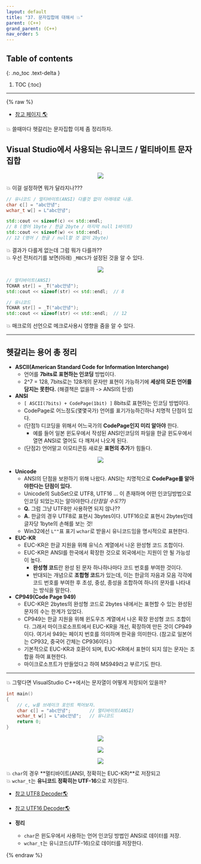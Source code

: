 ```yaml
---
layout: default
title: "37. 문자집합에 대해서 💥"
parent: (C++)
grand_parent: (C++)
nav_order: 5
---
```


## Table of contents
{: .no_toc .text-delta }

1. TOC
{:toc}

---

{% raw %}

* [참고 페이지 🌎](https://taehyungs-programming-blog.github.io/blog/docs/cpp/win32api/2022-01-13-win32-7/#unicode%EC%97%90-%EA%B4%80%ED%95%98%EC%97%AC)

💥 쓸때마다 헷갈리는 문자집합 이제 좀 정리하자.

## Visual Studio에서 사용되는 유니코드 / 멀티바이트 문자집합

<p align="center">
  <img src="https://taehyungs-programming-blog.github.io/blog/assets/images/cpp/cpp/37-1.png"/>
</p>

💥 이걸 설정하면 뭐가 달라지나???

```cpp
// 유니코드 / 멀티바이트(ANSI) 다를것 없이 아래데로 나옴.
char c[] = "abc안녕";
wchar_t w[] = L"abc안녕";

std::cout << sizeof(c) << std::endl;
// 8 (영어 1byte / 한글 2byte / 마지막 null 1바이트)
std::cout << sizeof(w) << std::endl;
// 12 (영어 / 한글 / null할 것 없이 2byte)
```

💥 결과가 다를게 없는데 그럼 뭐가 다를까??<br>
💥 우선 전처리기를 보면(아래) `_MBCS`가 설정된 것을 알 수 있다.

<p align="center">
  <img src="https://taehyungs-programming-blog.github.io/blog/assets/images/cpp/cpp/37-2.png"/>
</p>

```cpp
// 멀티바이트(ANSI)
TCHAR str[] = _T("abc안녕");
std::cout << sizeof(str) << std::endl;  // 8

// 유니코드
TCHAR str[] = _T("abc안녕");
std::cout << sizeof(str) << std::endl;  // 12
```

💥 매크로의 선언으로 메크로사용시 영향을 줌을 알 수 있다.

---

## 헷갈리는 용어 총 정리

* **ASCII(American Standard Code for Information Interchange)**
    * 언어를 **7bits로 표현하는 인코딩** 방법이다.
    * 2^7 = 128, 7bits로는 128개의 문자만 표현이 가능하기에 **세상의 모든 언어를 담지는 못한다.** (해결책은 없을까 -> ANSI의 탄생)
* **ANSI**
    * `[ ASCII(7bits) + CodePage(1bit) ]` 8bits로 표현하는 인코딩 방법이다.
    * CodePage로 어느정도(몇몇국가) 언어를 표기가능하긴하나 치명적 단점이 있다.
    * (단점1) 디코딩을 위해서 어느국가의 **CodePage인지 미리 알아야** 한다.
        * 예를 들어 일본 윈도우에서 작성된 ANSI인코딩의 파일을 한글 윈도우에서 열면 ANSI로 열어도 다 깨져서 나오게 된다.
    * (단점2) 언어말고 이모티콘등 새로운 **표현의 추가**가 힘들다.

<p align="center">
  <img src="https://taehyungs-programming-blog.github.io/blog/assets/images/cpp/cpp/37-3.png"/>
</p>

* **Unicode**
    * ANSI의 단점을 보완하기 위해 나왔다. ANSI는 치명적으로 **CodePage를 알아야한다는 단점이 있다.**
    * Unicode의 SubSet으로 UTF8, UTF16 ... 이 존재하며 어떤 인코딩방법으로 인코딩 되었는지는 알아야한다.*(단점일 수도??)*
    * **Q.** 그럼 그냥 UTF8만 사용하면 되지 않나??
    * **A.** 한글의 경우 UTF8로 표현시 3bytes이다. UTF16으로 표현시 2bytes인데 글자당 1byte의 손해를 보는 것!
    * Win32에선 `L""`표 표기 `wchar`로 받을시 유니코드임을 명시적으로 표현한다.
* **EUC-KR**
    * EUC-KR은 한글 지원을 위해 유닉스 계열에서 나온 완성형 코드 조합이다.
    * EUC-KR은 ANSI를 한국에서 확장한 것으로 외국에서는 지원이 안 될 가능성이 높다.
        * **완성형 코드**란 완성 된 문자 하나하나마다 코드 번호를 부여한 것이다.
        * 반대되는 개념으로 **조합형 코드**가 있는데, 이는 한글의 자음과 모음 각각에 코드 번호를 부여한 후 초성, 중성, 종성을 조합하여 하나의 문자를 나타내는 방식을 말한다.
* **CP949(Code Page 949)**
    * EUC-KR은 2bytes의 완성형 코드로 2bytes 내에서는 표현할 수 있는 완성된 문자의 수는 한계가 있었다.
    * CP949는 한글 지원을 위해 윈도우즈 계열에서 나온 확장 완성형 코드 조합이다. 그래서 마이크로소프트에서 EUC-KR을 개선, 확장하여 만든 것이 CP949 이다. 여기서 949는 페이지 번호를 의미하며 한국을 의미한다. (참고로 일본어는 CP932, 중국어 간체는 CP936이다.)
    * 기본적으로 EUC-KR과 호환이 되며, EUC-KR에서 표현이 되지 않는 문자는 조합을 하여 표현한다.
    * 마이크로소프트가 만들었다고 하여 MS949라고 부르기도 한다.

---

💥 그렇다면 VisualStudio C++에서는 문자열이 어떻게 저장되어 있을까?

```cpp
int main()
{
    // c, w를 브레이크 포인트 찍어보자.
    char c[] = "abc안녕";       // 멀티바이트(ANSI)
    wchar_t w[] = L"abc안녕";   // 유니코드
    return 0;
}
```

<p align="center">
  <img src="https://taehyungs-programming-blog.github.io/blog/assets/images/cpp/cpp/37-4.png"/>
</p>

<p align="center">
  <img src="https://taehyungs-programming-blog.github.io/blog/assets/images/cpp/cpp/37-5.png"/>
</p>

<p align="center">
  <img src="https://taehyungs-programming-blog.github.io/blog/assets/images/cpp/cpp/37-6.png"/>
</p>

💥 `char`의 경우 **멀티바이트(ANSI, 정확히는 EUC-KR)**로 저장되고<br>
💥 `wchar_t`는 **유니코드 정확히는 UTF-16**으로 저장된다.

* [참고 UTF8 Decoder🌎](https://mothereff.in/)
* [참고 UTF16 Decoder🌎](https://convertcodes.com/utf16-encode-decode-convert-string/)

* **정리** 
    * `char`은 윈도우에서 사용하는 언어 인코딩 방법인 ANSI로 데이터를 저장.
    * `wchar_t`는 유니코드(UTF-16)으로 데이터를 저장한다.

{% endraw %}